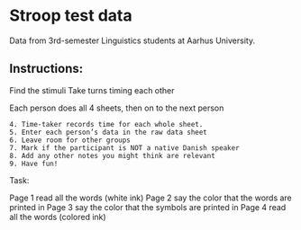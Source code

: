 # Stroop test data

Data from 3rd-semester Linguistics students at Aarhus University.

## Instructions:

Find the stimuli
Take turns timing each other

Each person does all 4 sheets, then on to the next person

	4. Time-taker records time for each whole sheet.
	5. Enter each person’s data in the raw data sheet
	6. Leave room for other groups
	7. Mark if the participant is NOT a native Danish speaker
	8. Add any other notes you might think are relevant
	9. Have fun!

Task:

Page 1 read all the words (white ink)
Page 2 say the color that the words are printed in 
Page 3 say the color that the symbols are printed in
Page 4 read all the words (colored ink)
